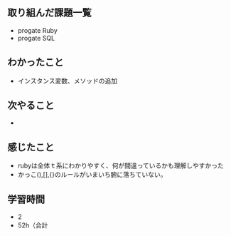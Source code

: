 ## 取り組んだ課題一覧
- progate Ruby
- progate SQL
## わかったこと
- インスタンス変数、メソッドの追加
## 次やること
- 
## 感じたこと
- rubyは全体ｔ系にわかりやすく、何が間違っているかも理解しやすかった
- かっこ(),[],{}のルールがいまいち腑に落ちていない。
## 学習時間
- 2
- 52h（合計
